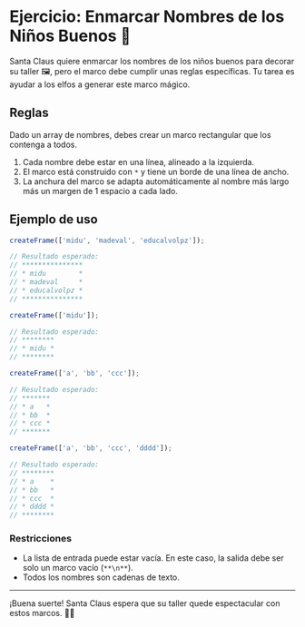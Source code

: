 # Ejercicio: Enmarcar Nombres de los Niños Buenos 🎅

Santa Claus quiere enmarcar los nombres de los niños buenos para decorar su taller 🖼️, pero el marco debe cumplir unas reglas específicas. Tu tarea es ayudar a los elfos a generar este marco mágico.

## Reglas

Dado un array de nombres, debes crear un marco rectangular que los contenga a todos.

1. Cada nombre debe estar en una línea, alineado a la izquierda.
2. El marco está construido con `*` y tiene un borde de una línea de ancho.
3. La anchura del marco se adapta automáticamente al nombre más largo más un margen de 1 espacio a cada lado.

## Ejemplo de uso

```javascript
createFrame(['midu', 'madeval', 'educalvolpz']);

// Resultado esperado:
// ***************
// * midu        *
// * madeval     *
// * educalvolpz *
// ***************

createFrame(['midu']);

// Resultado esperado:
// ********
// * midu *
// ********

createFrame(['a', 'bb', 'ccc']);

// Resultado esperado:
// *******
// * a   *
// * bb  *
// * ccc *
// *******

createFrame(['a', 'bb', 'ccc', 'dddd']);

// Resultado esperado:
// ********
// * a    *
// * bb   *
// * ccc  *
// * dddd *
// ********
```

### Restricciones
- La lista de entrada puede estar vacía. En este caso, la salida debe ser solo un marco vacío (`**\n**`).
- Todos los nombres son cadenas de texto.

---

¡Buena suerte! Santa Claus espera que su taller quede espectacular con estos marcos. 🎄✨
